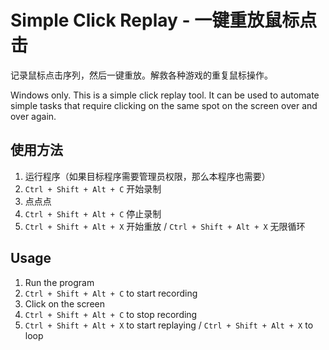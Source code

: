 # Simple Click Replay - 一键重放鼠标点击

记录鼠标点击序列，然后一键重放。解救各种游戏的重复鼠标操作。

Windows only. This is a simple click replay tool. It can be used to automate simple tasks that require clicking on the same spot on the screen over and over again.

## 使用方法

1. 运行程序（如果目标程序需要管理员权限，那么本程序也需要）
2. `Ctrl + Shift + Alt + C` 开始录制
3. 点点点
4. `Ctrl + Shift + Alt + C` 停止录制
5. `Ctrl + Shift + Alt + X` 开始重放 / `Ctrl + Shift + Alt + X` 无限循环

## Usage

1. Run the program
2. `Ctrl + Shift + Alt + C` to start recording
3. Click on the screen
4. `Ctrl + Shift + Alt + C` to stop recording
5. `Ctrl + Shift + Alt + X` to start replaying / `Ctrl + Shift + Alt + X` to loop
